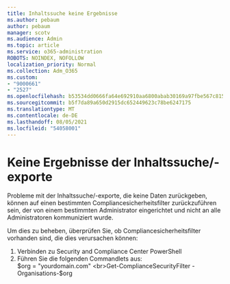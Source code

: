 ```yaml
---
title: Inhaltssuche keine Ergebnisse
ms.author: pebaum
author: pebaum
manager: scotv
ms.audience: Admin
ms.topic: article
ms.service: o365-administration
ROBOTS: NOINDEX, NOFOLLOW
localization_priority: Normal
ms.collection: Adm_O365
ms.custom:
- "9000661"
- "2527"
ms.openlocfilehash: b53534dd0666fa64e692910aa6800abab30169a97fbe567c815ce6b948381a63
ms.sourcegitcommit: b5f7da89a650d2915dc652449623c78be6247175
ms.translationtype: MT
ms.contentlocale: de-DE
ms.lasthandoff: 08/05/2021
ms.locfileid: "54058001"
---
```

# <a name="no-results-from-content-searchexports"></a>Keine Ergebnisse der Inhaltssuche/-exporte

Probleme mit der Inhaltssuche/-exporte, die keine Daten zurückgeben, können auf einen bestimmten Compliancesicherheitsfilter zurückzuführen sein, der von einem bestimmten Administrator eingerichtet und nicht an alle Administratoren kommuniziert wurde.

Um dies zu beheben, überprüfen Sie, ob Compliancesicherheitsfilter vorhanden sind, die dies verursachen können:
1. Verbinden zu Security and Compliance Center PowerShell
2. Führen Sie die folgenden Commandlets aus:
<br>$org = "yourdomain.com"
<br>Get-ComplianceSecurityFilter - Organisations-$org